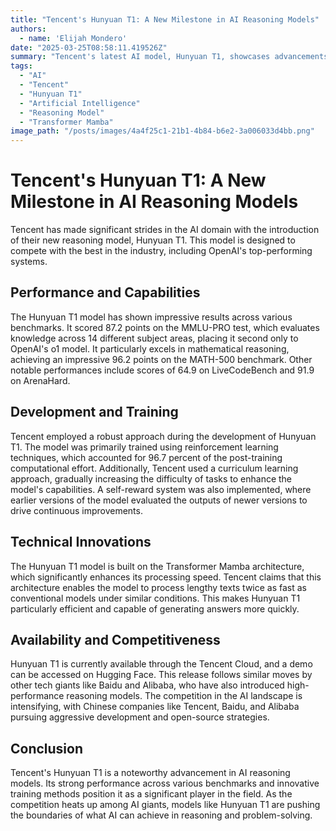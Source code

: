```yaml
---
title: "Tencent's Hunyuan T1: A New Milestone in AI Reasoning Models"
authors:
  - name: 'Elijah Mondero'
date: "2025-03-25T08:58:11.419526Z"
summary: "Tencent's latest AI model, Hunyuan T1, showcases advancements in reasoning capabilities, positioning itself as a strong contender among top-tier AI models."
tags:
  - "AI"
  - "Tencent"
  - "Hunyuan T1"
  - "Artificial Intelligence"
  - "Reasoning Model"
  - "Transformer Mamba"
image_path: "/posts/images/4a4f25c1-21b1-4b84-b6e2-3a006033d4bb.png"
---
```


# Tencent's Hunyuan T1: A New Milestone in AI Reasoning Models

Tencent has made significant strides in the AI domain with the introduction of their new reasoning model, Hunyuan T1. This model is designed to compete with the best in the industry, including OpenAI's top-performing systems.

## Performance and Capabilities

The Hunyuan T1 model has shown impressive results across various benchmarks. It scored 87.2 points on the MMLU-PRO test, which evaluates knowledge across 14 different subject areas, placing it second only to OpenAI's o1 model. It particularly excels in mathematical reasoning, achieving an impressive 96.2 points on the MATH-500 benchmark. Other notable performances include scores of 64.9 on LiveCodeBench and 91.9 on ArenaHard.

## Development and Training

Tencent employed a robust approach during the development of Hunyuan T1. The model was primarily trained using reinforcement learning techniques, which accounted for 96.7 percent of the post-training computational effort. Additionally, Tencent used a curriculum learning approach, gradually increasing the difficulty of tasks to enhance the model's capabilities. A self-reward system was also implemented, where earlier versions of the model evaluated the outputs of newer versions to drive continuous improvements.

## Technical Innovations

The Hunyuan T1 model is built on the Transformer Mamba architecture, which significantly enhances its processing speed. Tencent claims that this architecture enables the model to process lengthy texts twice as fast as conventional models under similar conditions. This makes Hunyuan T1 particularly efficient and capable of generating answers more quickly.

## Availability and Competitiveness

Hunyuan T1 is currently available through the Tencent Cloud, and a demo can be accessed on Hugging Face. This release follows similar moves by other tech giants like Baidu and Alibaba, who have also introduced high-performance reasoning models. The competition in the AI landscape is intensifying, with Chinese companies like Tencent, Baidu, and Alibaba pursuing aggressive development and open-source strategies.

## Conclusion

Tencent's Hunyuan T1 is a noteworthy advancement in AI reasoning models. Its strong performance across various benchmarks and innovative training methods position it as a significant player in the field. As the competition heats up among AI giants, models like Hunyuan T1 are pushing the boundaries of what AI can achieve in reasoning and problem-solving.
